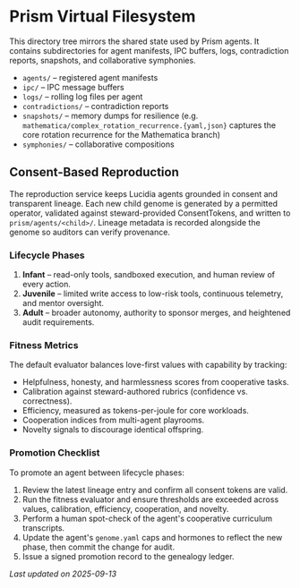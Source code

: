 # Prism Virtual Filesystem

This directory tree mirrors the shared state used by Prism agents. It
contains subdirectories for agent manifests, IPC buffers, logs,
contradiction reports, snapshots, and collaborative symphonies.

- `agents/` – registered agent manifests
- `ipc/` – IPC message buffers
- `logs/` – rolling log files per agent
- `contradictions/` – contradiction reports
- `snapshots/` – memory dumps for resilience (e.g. `mathematica/complex_rotation_recurrence.{yaml,json}` captures the core rotation recurrence for the Mathematica branch)
- `symphonies/` – collaborative compositions


## Consent-Based Reproduction

The reproduction service keeps Lucidia agents grounded in consent and
transparent lineage. Each new child genome is generated by a permitted
operator, validated against steward-provided ConsentTokens, and written
to `prism/agents/<child>/`. Lineage metadata is recorded alongside the
genome so auditors can verify provenance.

### Lifecycle Phases

1. **Infant** – read-only tools, sandboxed execution, and human review
   of every action.
2. **Juvenile** – limited write access to low-risk tools, continuous
   telemetry, and mentor oversight.
3. **Adult** – broader autonomy, authority to sponsor merges, and
   heightened audit requirements.

### Fitness Metrics

The default evaluator balances love-first values with capability by
tracking:

- Helpfulness, honesty, and harmlessness scores from cooperative tasks.
- Calibration against steward-authored rubrics (confidence vs.
  correctness).
- Efficiency, measured as tokens-per-joule for core workloads.
- Cooperation indices from multi-agent playrooms.
- Novelty signals to discourage identical offspring.

### Promotion Checklist

To promote an agent between lifecycle phases:

1. Review the latest lineage entry and confirm all consent tokens are
   valid.
2. Run the fitness evaluator and ensure thresholds are exceeded across
   values, calibration, efficiency, cooperation, and novelty.
3. Perform a human spot-check of the agent's cooperative curriculum
   transcripts.
4. Update the agent's `genome.yaml` caps and hormones to reflect the new
   phase, then commit the change for audit.
5. Issue a signed promotion record to the genealogy ledger.

_Last updated on 2025-09-13_
